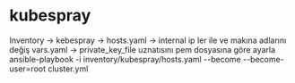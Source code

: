 # kubespray
Inventory -> kebespray -> hosts.yaml -> internal ip ler ile ve makına adlarını değiş
vars.yaml -> private_key_file uznatısını pem dosyasına göre ayarla
ansible-playbook -i inventory/kubespray/hosts.yaml  --become --become-user=root cluster.yml
